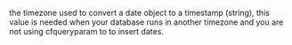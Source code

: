 the timezone used to convert a date object to a timestamp (string), this value is needed when your database runs in another timezone and you are not using cfqueryparam to to insert dates.